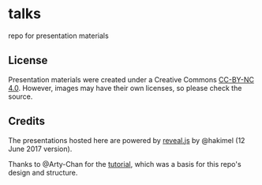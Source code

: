 # talks
repo for presentation materials

## License
Presentation materials were created under a Creative Commons [CC-BY-NC 4.0](http://creativecommons.org/licenses/by-nc/4.0/). However, images may have their own licenses, so please check the source.

## Credits
The presentations hosted here are powered by [reveal.js](https://github.com/hakimel/reveal.js/) by @hakimel (12 June 2017 version).

Thanks to @Arty-Chan for the [tutorial](https://cynng.wordpress.com/2014/10/08/using-reveal-js-on-github-pages-for-your-presentations/), which was a basis for this repo's design and structure.
